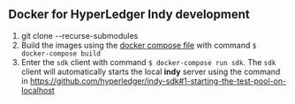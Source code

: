 ## Docker for HyperLedger Indy development

1. git clone --recurse-submodules <this repository>
2. Build the images using the [docker compose file](docker-compose.yml) with command `$ docker-compose build`
3. Enter the `sdk` client with command `$ docker-compose run sdk`. The `sdk` client will automatically starts the local **indy** server using the command in https://github.com/hyperledger/indy-sdk#1-starting-the-test-pool-on-localhost
